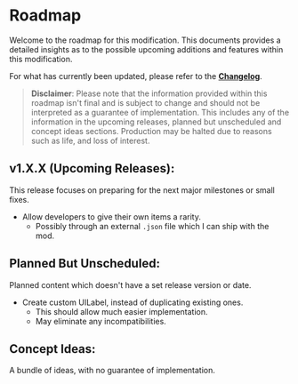 # Roadmap

Welcome to the roadmap for this modification. This documents provides a detailed insights as to the possible upcoming additions and features within this modification.

For what has currently been updated, please refer to the [**Changelog**](CHANGELOG.md).

> **Disclaimer**: Please note that the information provided within this roadmap isn't final and is subject to change and should not be interpreted as a guarantee of implementation. This includes any of the information in the upcoming releases, planned but unscheduled and concept ideas sections. Production may be halted due to reasons such as life, and loss of interest.

## v1.X.X (Upcoming Releases):

This release focuses on preparing for the next major milestones or small fixes.

 - Allow developers to give their own items a rarity.
	 - Possibly through an external `.json` file which I can ship with the mod.

## Planned But Unscheduled:

Planned content which doesn't have a set release version or date.

 - Create custom UILabel, instead of duplicating existing ones.
	 - This should allow much easier implementation.
	 - May eliminate any incompatibilities.

## Concept Ideas:

A bundle of ideas, with no guarantee of implementation.
